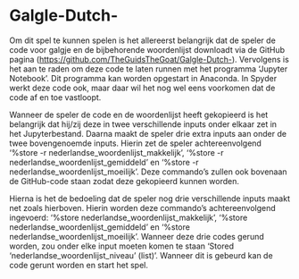 # Galgle-Dutch-

Om dit spel te kunnen spelen is het allereerst belangrijk dat de speler de code voor galgje en de bijbehorende woordenlijst downloadt via de GitHub pagina (https://github.com/TheGuidsTheGoat/Galgle-Dutch-). Vervolgens is het aan te raden om deze code te laten runnen met het programma ‘Jupyter Notebook’. Dit programma kan worden opgestart in Anaconda. In Spyder werkt deze code ook, maar daar wil het nog wel eens voorkomen dat de code af en toe vastloopt.

Wanneer de speler de code en de woordenlijst heeft gekopieerd is het belangrijk dat hij/zij deze in twee verschillende inputs onder elkaar zet in het Jupyterbestand. Daarna maakt de speler drie extra inputs aan onder de twee bovengenoemde inputs. Hierin zet de speler achtereenvolgend 
‘%store -r nederlandse_woordenlijst_makkelijk’, ‘%store -r nederlandse_woordenlijst_gemiddeld’ en 
‘%store -r nederlandse_woordenlijst_moeilijk’. Deze commando’s zullen ook bovenaan de GitHub-code staan zodat deze gekopieerd kunnen worden.

Hierna is het de bedoeling dat de speler nog drie verschillende inputs maakt net zoals hierboven. Hierin worden deze commando’s achtereenvolgend ingevoerd: ‘%store nederlandse_woordenlijst_makkelijk’, ‘%store nederlandse_woordenlijst_gemiddeld’ en ‘%store nederlandse_woordenlijst_moeilijk’. Wanneer deze drie codes gerund worden, zou onder elke input moeten komen te staan 
‘Stored ‘nederlandse_woordenlijst_niveau’ (list)’. Wanneer dit is gebeurd kan de code gerunt worden en start het spel.


